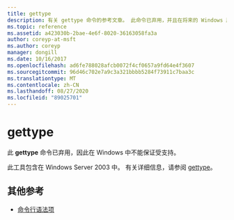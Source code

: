 ```yaml
---
title: gettype
description: 有关 gettype 命令的参考文章。 此命令已弃用，并且在将来的 Windows 版本中不保证其受支持。
ms.topic: reference
ms.assetid: a423030b-2bae-4e6f-8020-36163058fa3a
author: coreyp-at-msft
ms.author: coreyp
manager: dongill
ms.date: 10/16/2017
ms.openlocfilehash: ad6fe788028afcb0072f4cf0657a9fd64e4f3607
ms.sourcegitcommit: 96d46c702e7a9c3a321bbbb5284f73911c7baa3c
ms.translationtype: MT
ms.contentlocale: zh-CN
ms.lasthandoff: 08/27/2020
ms.locfileid: "89025701"
---
```

# <a name="gettype"></a>gettype

此 **gettype** 命令已弃用，因此在 Windows 中不能保证受支持。

此工具包含在 Windows Server 2003 中。 有关详细信息，请参阅 [gettype](/previous-versions/orphan-topics/ws.10/cc773104(v=ws.10))。

## <a name="additional-references"></a>其他参考

- [命令行语法项](command-line-syntax-key.md)
